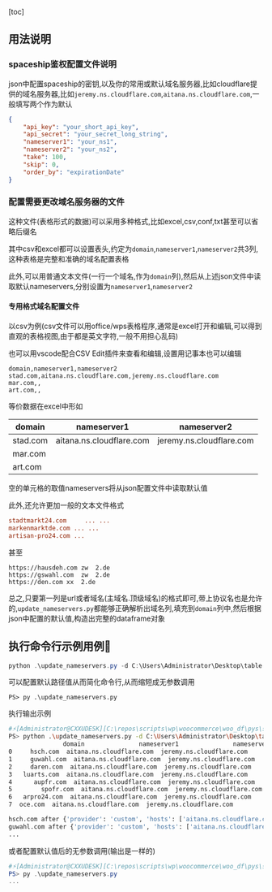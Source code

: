 [toc]



## 用法说明

### spaceship鉴权配置文件说明

json中配置spaceship的密钥,以及你的常用或默认域名服务器,比如cloudflare提供的域名服务器,比如`jeremy.ns.cloudflare.com`,`aitana.ns.cloudflare.com`,一般填写两个作为默认

```json
{
    "api_key": "your_short_api_key",
    "api_secret": "your_secret_long_string",
    "nameserver1": "your_ns1",
    "nameserver2": "your_ns2",
    "take": 100,
    "skip": 0,
    "order_by": "expirationDate"
}
```

### 配置需要更改域名服务器的文件

这种文件(表格形式的数据)可以采用多种格式,比如excel,csv,conf,txt甚至可以省略后缀名

其中csv和excel都可以设置表头,约定为`domain`,`nameserver1`,`nameserver2`共3列,这种表格是完整和准确的域名配置表格

此外,可以用普通文本文件(一行一个域名,作为`domain`列),然后从上述json文件中读取默认nameservers,分别设置为`nameserver1`,`nameserver2`

#### 专用格式域名配置文件

以csv为例(csv文件可以用office/wps表格程序,通常是excel打开和编辑,可以得到直观的表格视图,由于都是英文字符,一般不用担心乱码)

也可以用vscode配合CSV Edit插件来查看和编辑,设置用记事本也可以编辑

```csv
domain,nameserver1,nameserver2
stad.com,aitana.ns.cloudflare.com,jeremy.ns.cloudflare.com 
mar.com,,
art.com,,

```

等价数据在excel中形如

| domain   | nameserver1              | nameserver2              |
| -------- | ------------------------ | ------------------------ |
| stad.com | aitana.ns.cloudflare.com | jeremy.ns.cloudflare.com |
| mar.com  |                          |                          |
| art.com  |                          |                          |

空的单元格的取值nameservers将从json配置文件中读取默认值

此外,还允许更加一般的文本文件格式

```conf
stadtmarkt24.com     ... ...
markenmarktde.com ... ...
artisan-pro24.com ...
```

甚至

```
https://hausdeh.com	zw	2.de
https://gswahl.com	zw	2.de
https://den.com	xx	2.de
```

总之,只要第一列是url或者域名(主域名.顶级域名)的格式即可,带上协议名也是允许的,`update_nameservers.py`都能够正确解析出域名列,填充到`domain`列中,然后根据json中配置的默认值,构造出完整的dataframe对象

## 执行命令行示例用例🎈

```powershell
python .\update_nameservers.py -d C:\Users\Administrator\Desktop\table.conf -c C:\sites\wp_sites\spaceship_config.json  
```

可以配置默认路径值从而简化命令行,从而缩短成无参数调用

```
PS> py .\update_nameservers.py 
```

执行输出示例

```bash
#⚡️[Administrator@CXXUDESK][C:\repos\scripts\wp\woocommerce\woo_df\pys\spaceship_api][22:12:58][UP:25.35Days]
PS> python .\update_nameservers.py -d C:\Users\Administrator\Desktop\table.conf -c C:\sites\wp_sites\spaceship_config.json   
               domain               nameserver1               nameserver2
0     hsch.com  aitana.ns.cloudflare.com  jeremy.ns.cloudflare.com
1     guwahl.com  aitana.ns.cloudflare.com  jeremy.ns.cloudflare.com
2     daren.com  aitana.ns.cloudflare.com  jeremy.ns.cloudflare.com
3   luarts.com  aitana.ns.cloudflare.com  jeremy.ns.cloudflare.com
4      aupfr.com  aitana.ns.cloudflare.com  jeremy.ns.cloudflare.com
5        spofr.com  aitana.ns.cloudflare.com  jeremy.ns.cloudflare.com
6   arpro24.com  aitana.ns.cloudflare.com  jeremy.ns.cloudflare.com
7  oce.com  aitana.ns.cloudflare.com  jeremy.ns.cloudflare.com

hsch.com after {'provider': 'custom', 'hosts': ['aitana.ns.cloudflare.com', 'jeremy.ns.cloudflare.com']}
guwahl.com after {'provider': 'custom', 'hosts': ['aitana.ns.cloudflare.com', 'jeremy.ns.cloudflare.com']}
...
```

或者配置默认值后的无参数调用(输出是一样的)

```powershell
#⚡️[Administrator@CXXUDESK][C:\repos\scripts\wp\woocommerce\woo_df\pys\spaceship_api][22:35:36][UP:25.36Days]
PS> py .\update_nameservers.py 
...
```

